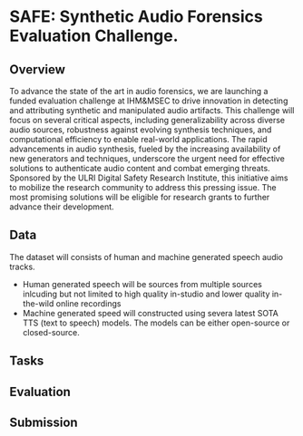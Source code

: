 # SAFE: Synthetic Audio Forensics Evaluation Challenge. 
## Overview

To advance the state of the art in audio forensics, we are launching a funded evaluation challenge at IHM&MSEC to drive innovation in detecting and attributing synthetic and manipulated audio artifacts. This challenge will focus on several critical aspects, including generalizability across diverse audio sources, robustness against evolving synthesis techniques, and computational efficiency to enable real-world applications. The rapid advancements in audio synthesis, fueled by the increasing availability of new generators and techniques, underscore the urgent need for effective solutions to authenticate audio content and combat emerging threats. Sponsored by the ULRI Digital Safety Research Institute, this initiative aims to mobilize the research community to address this pressing issue. The most promising solutions will be eligible for research grants to further advance their development. 

## Data

The dataset will consists of human and machine generated speech audio tracks. 

- Human generated speech will be sources from multiple sources inlcuding but not limited to high quality in-studio and lower quality in-the-wild online recordings
- Machine generated speed will constructed using severa latest SOTA TTS (text to speech) models. The models can be either open-source or closed-source.

## Tasks

## Evaluation

## Submission
